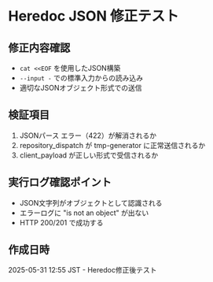 # Heredoc JSON 修正テスト

## 修正内容確認
- `cat <<EOF` を使用したJSON構築
- `--input -` での標準入力からの読み込み
- 適切なJSONオブジェクト形式での送信

## 検証項目
1. JSONパース エラー（422）が解消されるか
2. repository_dispatch が tmp-generator に正常送信されるか
3. client_payload が正しい形式で受信されるか

## 実行ログ確認ポイント
- JSON文字列がオブジェクトとして認識される
- エラーログに "is not an object" が出ない
- HTTP 200/201 で成功する

## 作成日時
2025-05-31 12:55 JST - Heredoc修正後テスト